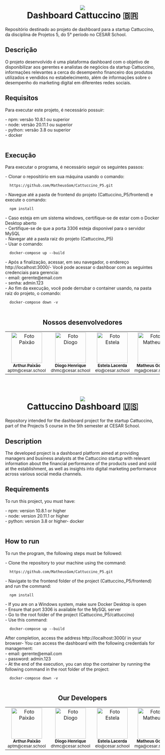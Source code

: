 <div align="center">
  <h1>
    <img src="https://skillicons.dev/icons?i=react,nodejs,python,flask,docker" /><br>Dashboard Cattuccino 🇧🇷
  </h1>  
</div>
Repositório destinado ao projeto de dashboard para a startup Cattuccino, da disciplina de Projetos 5, do 5° período no CESAR School.<br>

## Descrição
O projeto desenvolvido é uma plataforma dashboard com o objetivo de disponibilizar aos gerentes e analistas de negócios da startup Cattuccino, informações relevantes a cerca do desempenho financeiro dos produtos utilizados e vendidos no estabelecimento, além de informações sobre o desempenho do marketing digital em diferentes redes sociais.

## Requisitos
Para executar este projeto, é necessário possuir:
<table>
  <tr>- npm: versão 10.8.1 ou superior</tr><br>
  <tr>- node: versão 20.11.1 ou superior</tr><br>
  <tr>- python: versão 3.8 ou superior</tr><br>
  <tr>- docker</tr>
</table>

## Execução
Para executar o programa, é necessário seguir os seguintes passos:
<table>
  <tr>
    - Clonar o repositório em sua máquina usando o comando: 
  <dt>

      https://github.com/MatheusGom/Cattuccino_P5.git
  </dt>
  </tr>
  <tr>- Navegue até a pasta de frontend do projeto (Cattuccino_P5/frontend) e execute o comando: 
    <dt>

      npm install
  </dt>
  </tr>
  <tr>- Caso esteja em um sistema windows, certifique-se de estar com o Docker Desktop aberto</tr><br>
  <tr>- Certifique-se de que a porta 3306 esteja disponível para o servidor MySQL</tr><br>
  <tr>- Navegar até a pasta raiz do projeto (Cattuccino_P5)</tr><br>
  <tr>
    - Usar o comando: 
    <dt>

      docker-compose up --build
  </dt>
  </tr>
  <tr>- Após a finalização, acessar, em seu navegador, o endereço http://localhost:3000/</tr>
  <tr>- Você pode acessar o dashboar com as seguintes credenciais para gerencia:</tr><br>
  <tr>- email: gerente@email.com</tr><br>
  <tr>- senha: admin.123</tr><br>
  <tr>- Ao fim da execução, você pode derrubar o container usando, na pasta raiz do projeto, o comando: 
  <dt>

      docker-compose down -v
  </dt>
  </tr>
</table>

##
<div align="center">
  <h2>Nossos desenvolvedores</h2>
  <table>
    <tr>
      <td align="center">
        <a href="https://github.com/paixaoao">
          <img src="https://avatars.githubusercontent.com/u/126728380?v=4" width="100px;" alt="Foto Paixão"/><br>
          <sub>
            <b>Arthur Paixão</b>
          </sub>
        </a>
        <br>
        <sub>aptm@cesar.school</sub>
      </td>
          <td align="center">
        <a href="https://github.com/DiogoHMC">
          <img src="https://avatars.githubusercontent.com/u/116087739?v=4" width="100px;" alt="Foto Diogo"/><br>
          <sub>
            <b>Diogo Henrique</b>
          </sub>
        </a>
        <br>
        <sub>dhmc@cesar.school</sub>
      </td>
      <td align="center">
        <a href="https://github.com/EstelaLacerda">
          <img src="https://avatars.githubusercontent.com/u/117921412?v=4" width="100px;" alt="Foto Estela"/><br>
          <sub>
            <b>Estela Lacerda</b>
          </sub>
        </a>
        <br>
        <sub>elo@cesar.school</sub>
      </td>
        <td align="center">
        <a href="https://github.com/MatheusGom">
          <img src="https://avatars.githubusercontent.com/u/117746778?v=4" width="100px;" alt="Foto Matheus"/><br>
          <sub>
            <b>Matheus Gomes</b>
          </sub>
        </a>
        <br>
        <sub>mga@cesar.school</sub>
      </td>
          <td align="center">
        <a href="https://github.com/paulo-campos-57">
          <img src="https://avatars.githubusercontent.com/u/77108503?v=4" width="100px;" alt="Foto Paulo"/><br>
          <sub>
            <b>Paulo Campos</b>
          </sub>
        </a>
        <br>
        <sub>pmc3@cesar.school</sub>
      </td>
    </tr>
  </table>
</div>
<br>

##

<div align="center">
  <h1>
    <img src="https://skillicons.dev/icons?i=react,nodejs,python,flask,docker" /><br>Cattuccino Dashboard 🇺🇸
  </h1>  
</div>
Repository intended for the dashboard project for the startup Cattuccino, part of the Projects 5 course in the 5th semester at CESAR School.<br>

## Description
The developed project is a dashboard platform aimed at providing managers and business analysts at the Cattuccino startup with relevant information about the financial performance of the products used and sold at the establishment, as well as insights into digital marketing performance across various social media channels.

## Requirements
To run this project, you must have:
<table>
  <tr>- npm: version 10.8.1 or higher</tr><br>
  <tr>- node: version 20.11.1 or higher</tr><br>
  <tr>- python: version 3.8 or higher</tr>
  <tr>- docker</tr>
</table>

## How to run
To run the program, the following steps must be followed:
<table>
  <tr>
    - Clone the repository to your machine using the command: 
  <dt>

      https://github.com/MatheusGom/Cattuccino_P5.git
  </dt>
  </tr>
  <tr>- Navigate to the frontend folder of the project (Cattuccino_P5/frontend) and run the command:  
    <dt>

      npm install
  </dt>
  <tr>- If you are on a Windows system, make sure Docker Desktop is open</tr><br> 
  <tr>- Ensure that port 3306 is available for the MySQL server</tr><br>
  <tr>- Go to the root folder of the project (Cattuccino_P5/cattuccino)</tr><br>
  <tr>
    - Use this command: 
    <dt>

      docker-compose up --build
  </dt>
  </tr>
  <tr>After completion, access the address http://localhost:3000/ in your browser</tr>
  <tr>- You can access the dashboard with the following credentials for management:</tr><br>
  <tr>- email: gerente@email.com</tr><br>
  <tr>- password: admin.123</tr><br>
  <tr>- At the end of the execution, you can stop the container by running the following command in the root folder of the project:  
  <dt>

      docker-compose down -v
  </dt>
  </tr>
</table>

##
<div align="center">
  <h2>Our Developers</h2>
  <table>
    <tr>
      <td align="center">
        <a href="https://github.com/paixaoao">
          <img src="https://avatars.githubusercontent.com/u/126728380?v=4" width="100px;" alt="Foto Paixão"/><br>
          <sub>
            <b>Arthur Paixão</b>
          </sub>
        </a>
        <br>
        <sub>aptm@cesar.school</sub>
      </td>
          <td align="center">
        <a href="https://github.com/DiogoHMC">
          <img src="https://avatars.githubusercontent.com/u/116087739?v=4" width="100px;" alt="Foto Diogo"/><br>
          <sub>
            <b>Diogo Henrique</b>
          </sub>
        </a>
        <br>
        <sub>dhmc@cesar.school</sub>
      </td>
      <td align="center">
        <a href="https://github.com/EstelaLacerda">
          <img src="https://avatars.githubusercontent.com/u/117921412?v=4" width="100px;" alt="Foto Estela"/><br>
          <sub>
            <b>Estela Lacerda</b>
          </sub>
        </a>
        <br>
        <sub>elo@cesar.school</sub>
      </td>
        <td align="center">
        <a href="https://github.com/MatheusGom">
          <img src="https://avatars.githubusercontent.com/u/117746778?v=4" width="100px;" alt="Foto Matheus"/><br>
          <sub>
            <b>Matheus Gomes</b>
          </sub>
        </a>
        <br>
        <sub>mga@cesar.school</sub>
      </td>
          <td align="center">
        <a href="https://github.com/paulo-campos-57">
          <img src="https://avatars.githubusercontent.com/u/77108503?v=4" width="100px;" alt="Foto Paulo"/><br>
          <sub>
            <b>Paulo Campos</b>
          </sub>
        </a>
        <br>
        <sub>pmc3@cesar.school</sub>
      </td>
    </tr>
  </table>
</div>
<br>
